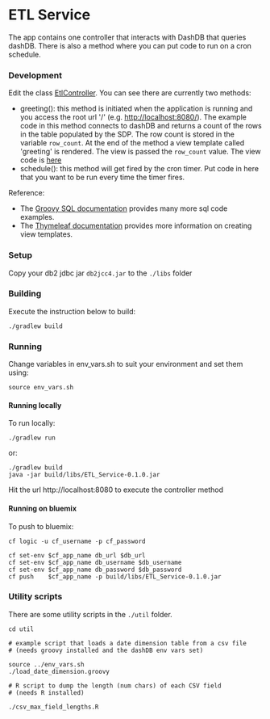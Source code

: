 ETL Service
===============

The app contains one controller that interacts with DashDB that queries dashDB.  There is also a method where you can put code to run on a cron schedule.

### Development

Edit the class [EtlController](./src/main/groovy/net/christophersnow/etl/controller/EtlController.groovy).  You can see there are currently two methods:

- greeting(): this method is initiated when the application is running and you access the root url '/' (e.g. [http://localhost:8080/](http://localhost:8080/)).  The example code in this method connects to dashDB and returns a count of the rows in the table populated by the SDP.  The row count is stored in the variable `row_count`.  At the end of the method a view template called 'greeting' is rendered.  The view is passed the `row_count` value.  The view code is [here](./src/main/resources/templates/greeting.html)
- schedule(): this method will get fired by the cron timer.  Put code in here that you want to be run every time the timer fires.

Reference:
- The [Groovy SQL documentation](http://docs.groovy-lang.org/latest/html/api/groovy/sql/Sql.html) provides many more sql code examples.
- The [Thymeleaf documentation](http://www.thymeleaf.org/documentation.html) provides more information on creating view templates.

### Setup

Copy your db2 jdbc jar `db2jcc4.jar` to the `./libs` folder

### Building

Execute the instruction below to build:

```
./gradlew build
```

### Running

Change variables in env_vars.sh to suit your environment and set them using:

```
source env_vars.sh
```

#### Running locally

To run locally: 
```
./gradlew run
```
or:
```
./gradlew build
java -jar build/libs/ETL_Service-0.1.0.jar
``` 

Hit the url http://localhost:8080 to execute the controller method

#### Running on bluemix

To push to bluemix:
```
cf logic -u cf_username -p cf_password

cf set-env $cf_app_name db_url $db_url 
cf set-env $cf_app_name db_username $db_username
cf set-env $cf_app_name db_password $db_password
cf push    $cf_app_name -p build/libs/ETL_Service-0.1.0.jar
```

### Utility scripts

There are some utility scripts in the `./util` folder. 

```
cd util

# example script that loads a date dimension table from a csv file
# (needs groovy installed and the dashDB env vars set)

source ../env_vars.sh
./load_date_dimension.groovy

# R script to dump the length (num chars) of each CSV field
# (needs R installed)

./csv_max_field_lengths.R
```

